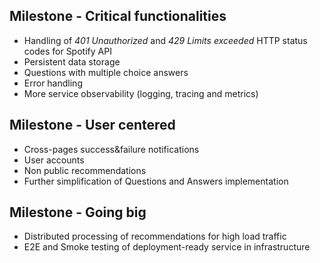 ## Milestone - Critical functionalities
- Handling of _401 Unauthorized_ and _429 Limits exceeded_ HTTP status codes for Spotify API
- Persistent data storage
- Questions with multiple choice answers
- Error handling
- More service observability (logging, tracing and metrics)

## Milestone - User centered
- Cross-pages success&failure notifications
- User accounts
- Non public recommendations
- Further simplification of Questions and Answers implementation

## Milestone - Going big
- Distributed processing of recommendations for high load traffic
- E2E and Smoke testing of deployment-ready service in infrastructure